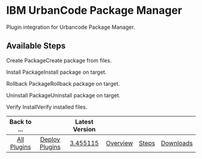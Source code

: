 
IBM UrbanCode Package Manager
=============================


Plugin integration for Urbancode Package Manager.



Available Steps
---------------


Create PackageCreate package from files.


Install PackageInstall package on target.


Rollback PackageRollback package on target.


Uninstall PackageUninstall package on target.


Verify InstallVerify installed files.





|Back to ...||Latest Version||||
| :---: | :---: | :---: | :---: | :---: | :---: |
|[All Plugins](../../index.md)|[Deploy Plugins](../README.md)|[3.455115](https://raw.githubusercontent.com/UrbanCode/IBM-UCD-PLUGINS/main/files/UrbanCodePackageManager/Urbancode_Package_Manager-3.455115.zip)|[Overview](overview.md)|[Steps](steps.md)|[Downloads](downloads.md)|
